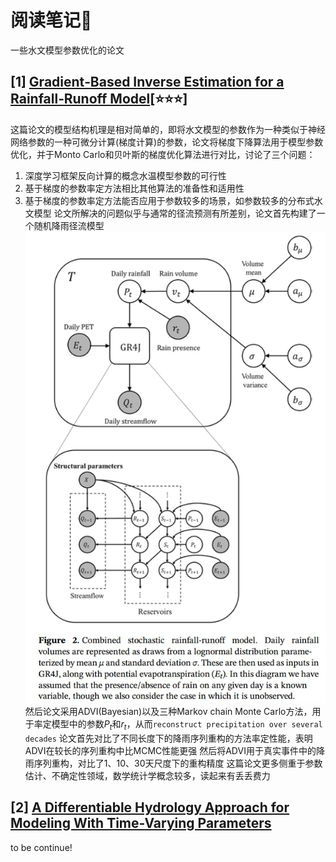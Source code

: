 # 阅读笔记📕

一些水文模型参数优化的论文

## [1] [Gradient‐Based Inverse Estimation for a Rainfall‐Runoff Model](https://agupubs.onlinelibrary.wiley.com/doi/full/10.1029/2018WR024461)[⭐⭐⭐]

这篇论文的模型结构机理是相对简单的，即将水文模型的参数作为一种类似于神经网络参数的一种可微分计算(梯度计算)的参数，论文将梯度下降算法用于模型参数优化，并于Monto Carlo和贝叶斯的梯度优化算法进行对比，讨论了三个问题：
1. 深度学习框架反向计算的概念水温模型参数的可行性
2. 基于梯度的参数率定方法相比其他算法的准备性和适用性
3. 基于梯度的参数率定方法能否应用于参数较多的场景，如参数较多的分布式水文模型
论文所解决的问题似乎与通常的径流预测有所差别，论文首先构建了一个随机降雨径流模型
![img](picture/paper1_f1.png)
然后论文采用ADVI(Bayesian)以及三种Markov chain Monte Carlo方法，用于率定模型中的参数$`P_t`$和$`r_t`$，从而`reconstruct precipitation over several decades`
论文首先对比了不同长度下的降雨序列重构的方法率定性能，表明ADVI在较长的序列重构中比MCMC性能更强
然后将ADVI用于真实事件中的降雨序列重构，对比了1、10、30天尺度下的重构精度
这篇论文更多侧重于参数估计、不确定性领域，数学统计学概念较多，读起来有丢丢费力

## [2] [A Differentiable Hydrology Approach for Modeling With Time-Varying Parameters](https://agupubs.onlinelibrary.wiley.com/doi/10.1029/2021WR031377)
to be continue!